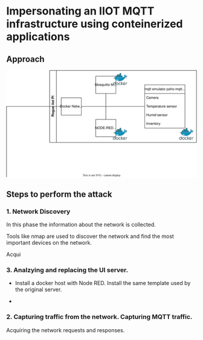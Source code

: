 # Impersonating an IIOT MQTT infrastructure using conteinerized applications

## 

## Approach

![architecture](/doc/images/impersonation.drawio.svg "Impersonation")

## Steps to perform the attack

### 1. Network Discovery

In this phase the information about the network is collected.

Tools like nmap are used to discover the network and find the most important devices on the network.

Acqui

### 3. Analzying and replacing the UI server.

- Install a docker host with Node RED. Install the same template used by the original server.

- 


### 2. Capturing traffic from the network. Capturing MQTT traffic.

Acquiring the network requests and responses.
